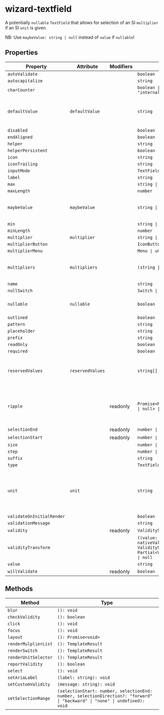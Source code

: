 # wizard-textfield

A potentially `nullable` `TextField` that allows for selection of an SI
`multiplier` if an SI `unit` is given.

NB: Use `maybeValue: string | null` instead of `value` if `nullable`!

## Properties

| Property                  | Attribute        | Modifiers | Type                                             | Default   | Description                                      |
|---------------------------|------------------|-----------|--------------------------------------------------|-----------|--------------------------------------------------|
| `autoValidate`            |                  |           | `boolean`                                        |           |                                                  |
| `autocapitalize`          |                  |           | `string`                                         |           |                                                  |
| `charCounter`             |                  |           | `boolean \| "external" \| "internal"`            |           |                                                  |
| `defaultValue`            | `defaultValue`   |           | `string`                                         | ""        | The default `value` displayed if [[`maybeValue`]] is `null`. |
| `disabled`                |                  |           | `boolean`                                        |           |                                                  |
| `endAligned`              |                  |           | `boolean`                                        |           |                                                  |
| `helper`                  |                  |           | `string`                                         |           |                                                  |
| `helperPersistent`        |                  |           | `boolean`                                        |           |                                                  |
| `icon`                    |                  |           | `string`                                         |           |                                                  |
| `iconTrailing`            |                  |           | `string`                                         |           |                                                  |
| `inputMode`               |                  |           | `TextFieldInputMode`                             |           |                                                  |
| `label`                   |                  |           | `string`                                         |           |                                                  |
| `max`                     |                  |           | `string \| number`                               |           |                                                  |
| `maxLength`               |                  |           | `number`                                         |           |                                                  |
| `maybeValue`              | `maybeValue`     |           | `string \| null`                                 |           | Replacement for `value`, can only be `null` if [[`nullable`]]. |
| `min`                     |                  |           | `string \| number`                               |           |                                                  |
| `minLength`               |                  |           | `number`                                         |           |                                                  |
| `multiplier`              | `multiplier`     |           | `string \| null`                                 |           |                                                  |
| `multiplierButton`        |                  |           | `IconButton \| undefined`                        |           |                                                  |
| `multiplierMenu`          |                  |           | `Menu \| undefined`                              |           |                                                  |
| `multipliers`             | `multipliers`    |           | `(string \| null)[]`                             | [null,""] | Selectable SI multipliers for a non-empty [[`unit`]]. |
| `name`                    |                  |           | `string`                                         |           |                                                  |
| `nullSwitch`              |                  |           | `Switch \| undefined`                            |           |                                                  |
| `nullable`                | `nullable`       |           | `boolean`                                        | false     | Whether [[`maybeValue`]] may be `null`           |
| `outlined`                |                  |           | `boolean`                                        |           |                                                  |
| `pattern`                 |                  |           | `string`                                         |           |                                                  |
| `placeholder`             |                  |           | `string`                                         |           |                                                  |
| `prefix`                  |                  |           | `string`                                         |           |                                                  |
| `readOnly`                |                  |           | `boolean`                                        |           |                                                  |
| `required`                |                  |           | `boolean`                                        |           |                                                  |
| `reservedValues`          | `reservedValues` |           | `string[]`                                       | []        | Additional values that cause validation to fail. |
| `ripple`                  |                  | readonly  | `Promise<RippleInterface \| null> \| undefined`  |           | Implement ripple getter for Ripple integration with mwc-formfield |
| `selectionEnd`            |                  | readonly  | `number \| null`                                 |           |                                                  |
| `selectionStart`          |                  | readonly  | `number \| null`                                 |           |                                                  |
| `size`                    |                  |           | `number \| null`                                 |           |                                                  |
| `step`                    |                  |           | `number \| null`                                 |           |                                                  |
| `suffix`                  |                  |           | `string`                                         |           |                                                  |
| `type`                    |                  |           | `TextFieldType`                                  |           |                                                  |
| `unit`                    | `unit`           |           | `string`                                         | ""        | SI Unit, must be non-empty to allow for selecting a [[`multiplier`]].<br />Overrides `suffix`. |
| `validateOnInitialRender` |                  |           | `boolean`                                        |           |                                                  |
| `validationMessage`       |                  |           | `string`                                         |           |                                                  |
| `validity`                |                  | readonly  | `ValidityState`                                  |           |                                                  |
| `validityTransform`       |                  |           | `((value: string, nativeValidity: ValidityState) => Partial<ValidityState>) \| null` |           |                                                  |
| `value`                   |                  |           | `string`                                         |           |                                                  |
| `willValidate`            |                  | readonly  | `boolean`                                        |           |                                                  |

## Methods

| Method               | Type                                             |
|----------------------|--------------------------------------------------|
| `blur`               | `(): void`                                       |
| `checkValidity`      | `(): boolean`                                    |
| `click`              | `(): void`                                       |
| `focus`              | `(): void`                                       |
| `layout`             | `(): Promise<void>`                              |
| `renderMulplierList` | `(): TemplateResult`                             |
| `renderSwitch`       | `(): TemplateResult`                             |
| `renderUnitSelector` | `(): TemplateResult`                             |
| `reportValidity`     | `(): boolean`                                    |
| `select`             | `(): void`                                       |
| `setAriaLabel`       | `(label: string): void`                          |
| `setCustomValidity`  | `(message: string): void`                        |
| `setSelectionRange`  | `(selectionStart: number, selectionEnd: number, selectionDirection?: "forward" \| "backward" \| "none" \| undefined): void` |

